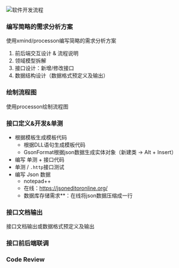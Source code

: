 ![软件开发流程](https://cdn.jsdelivr.net/gh/huangyuye/huangyuye.github.io@data/img/20210515165230.jpg)



### 编写简略的需求分析方案

使用xmind/processon编写简略的需求分析方案

1. 前后端交互设计 & 流程说明
2. 领域模型拆解
3. 接口设计：新增/修改接口
4. 数据结构设计（数据格式预定义及输出）



### 绘制流程图

使用processon绘制流程图



### 接口定义&开发&单测

- 根据模板生成模板代码
  - 根据DLL语句生成模板代码
  - GsonFormat根据json数据生成实体对象（新建类 -> Alt + Insert）
- 编写 单测 + 接口代码
- 单测 / `.http`接口测试 
- 编写 Json 数据
  - notepad++
  - 在线：https://jsoneditoronline.org/
  - 数据库存储需求**：在线将json数据压缩成一行



### 接口文档输出

接口文档输出或数据格式预定义及输出



### 接口前后端联调



### Code Review